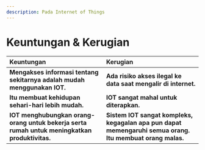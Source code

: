 ```yaml
---
description: Pada Internet of Things
---
```


# Keuntungan & Kerugian



|                 Keuntungan |                         Kerugian |
| :--- | :--- |
| **Mengakses informasi tentang sekitarnya adalah mudah menggunakan IOT.** | **Ada risiko akses ilegal ke data saat mengalir di internet.** |
| **Itu membuat kehidupan sehari-hari lebih mudah.** | **IOT sangat mahal untuk diterapkan.** |
| **IOT menghubungkan orang-orang untuk bekerja serta rumah untuk meningkatkan produktivitas.** | **Sistem IOT sangat kompleks, kegagalan apa pun dapat memengaruhi semua orang. Itu membuat orang malas.** |

